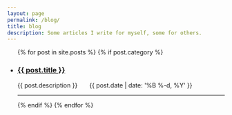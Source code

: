 ```yaml
---
layout: page
permalink: /blog/
title: blog
description: Some articles I write for myself, some for others.
---
```


<ul class="post-list">
    {% for post in site.posts %}
        {% if post.category %}
            <li>
                <h3><a class="post-title" href="{{ post.url | prepend: site.baseurl }}">{{ post.title }}</a></h3>
                <span class="post-list-description">{{ post.description }}</span> &nbsp; &nbsp; &nbsp;
                <span class="post-list-meta">{{ post.date | date: '%B %-d, %Y' }}</span>
                <br/>
                <hr/>
            </li>
        {% endif %}
    {% endfor %}
</ul>
